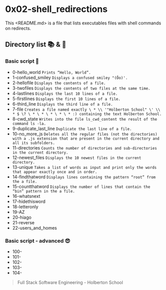 # 0x02-shell_redirections

This <README.md> is a file that lists executables files with shell commands on redirects.

## Directory list :books: & :page_facing_up:

### Basic script :monocle_face:

* 0-hello_world ```Prints “Hello, World”.```
* 1-confused_smiley ```Displays a confused smiley "(Ôo)'.```
* 2-hellofile ```Displays the contents of a file.```
* 3-twofiles ```Displays the contents of two files at the same time.```
* 4-lastlines ```Displays the last 10 lines of a file.```
* 5-firstlines ```Displays the first 10 lines of a file.```
* 6-third_line ```Displays the third line of a file.```
* 7-file ```Creates a file named exactly \ * \\ '"Holberton School" \' \\ * $ \? \ * \ * \ * \ * \ * :) containing the text Holberton School.```
* 8-cwd_state ```Writes into the file ls_cwd_content the result of the command ls -la.```
* 9-duplicate_last_line ```Duplicate the last line of a file. ```
* 10-no_more_js ```Deletes all the regular files (not the directories) with a .js extension that are present in the current directory and all its subfolders.```
* 11-directories ```Counts the number of directories and sub-directories in the current directory.```
* 12-newest_files ```Displays the 10 newest files in the current directory.```
* 13-unique ```Takes a list of words as input and print only the words that appear exactly once and in order.```
* 14-findthatword ```Displays lines containing the pattern “root” from the a file.```
* 15-countthatword ```Displays the number of lines that contain the “bin” pattern in the a file.```
* 16-whatsnext ``` ```
* 17-hidethisword ``` ```
* 18-letteronly ``` ```
* 19-AZ ``` ```
* 20-hiago ``` ```
* 21-reverse ``` ```
* 22-users_and_homes ``` ```

### Basic script - advanced :sunglasses:

* 100- ``` ```
* 101- ``` ```
* 102- ``` ```
* 103- ``` ```
* 104- ``` ```


> Full Stack Software Engineering - Holberton School